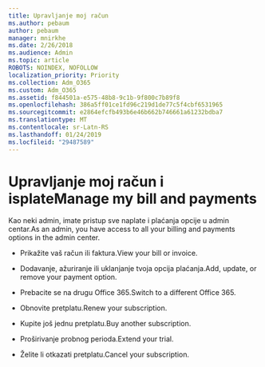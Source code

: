 ```yaml
---
title: Upravljanje moj račun
ms.author: pebaum
author: pebaum
manager: mnirkhe
ms.date: 2/26/2018
ms.audience: Admin
ms.topic: article
ROBOTS: NOINDEX, NOFOLLOW
localization_priority: Priority
ms.collection: Adm_O365
ms.custom: Adm_O365
ms.assetid: f844501a-e575-48b8-9c1b-9f800c7b89f8
ms.openlocfilehash: 386a5ff01ce1fd96c219d1de77c5f4cbf6531965
ms.sourcegitcommit: e2864efcfb493b6e46b662b746661a61232bdba7
ms.translationtype: MT
ms.contentlocale: sr-Latn-RS
ms.lasthandoff: 01/24/2019
ms.locfileid: "29487589"
---
```

# <a name="manage-my-bill-and-payments"></a><span data-ttu-id="8341c-102">Upravljanje moj račun i isplate</span><span class="sxs-lookup"><span data-stu-id="8341c-102">Manage my bill and payments</span></span>

<span data-ttu-id="8341c-103">Kao neki admin, imate pristup sve naplate i plaćanja opcije u admin centar.</span><span class="sxs-lookup"><span data-stu-id="8341c-103">As an admin, you have access to all your billing and payments options in the admin center.</span></span>
  
- <span data-ttu-id="8341c-104">Prikažite vaš račun ili faktura.</span><span class="sxs-lookup"><span data-stu-id="8341c-104">View your bill or invoice.</span></span>
    
- <span data-ttu-id="8341c-105">Dodavanje, ažuriranje ili uklanjanje tvoja opcija plaćanja.</span><span class="sxs-lookup"><span data-stu-id="8341c-105">Add, update, or remove your payment option.</span></span>
    
- <span data-ttu-id="8341c-106">Prebacite se na drugu Office 365.</span><span class="sxs-lookup"><span data-stu-id="8341c-106">Switch to a different Office 365.</span></span>
    
- <span data-ttu-id="8341c-107">Obnovite pretplatu.</span><span class="sxs-lookup"><span data-stu-id="8341c-107">Renew your subscription.</span></span>
    
- <span data-ttu-id="8341c-108">Kupite još jednu pretplatu.</span><span class="sxs-lookup"><span data-stu-id="8341c-108">Buy another subscription.</span></span>
    
- <span data-ttu-id="8341c-109">Proširivanje probnog perioda.</span><span class="sxs-lookup"><span data-stu-id="8341c-109">Extend your trial.</span></span>
    
- <span data-ttu-id="8341c-110">Želite li otkazati pretplatu.</span><span class="sxs-lookup"><span data-stu-id="8341c-110">Cancel your subscription.</span></span>
    

